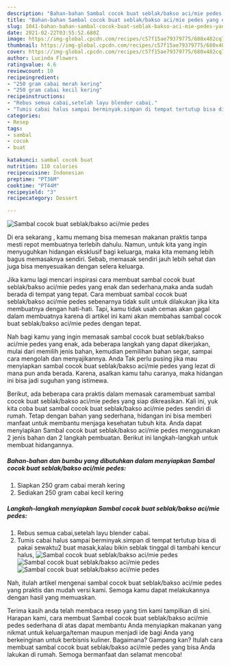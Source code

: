 ```yaml
---
description: "Bahan-bahan Sambal cocok buat seblak/bakso aci/mie pedes yang enak Untuk Jualan"
title: "Bahan-bahan Sambal cocok buat seblak/bakso aci/mie pedes yang enak Untuk Jualan"
slug: 1041-bahan-bahan-sambal-cocok-buat-seblak-bakso-aci-mie-pedes-yang-enak-untuk-jualan
date: 2021-02-22T03:55:52.680Z
image: https://img-global.cpcdn.com/recipes/c57f15ae79379775/680x482cq70/sambal-cocok-buat-seblakbakso-acimie-pedes-foto-resep-utama.jpg
thumbnail: https://img-global.cpcdn.com/recipes/c57f15ae79379775/680x482cq70/sambal-cocok-buat-seblakbakso-acimie-pedes-foto-resep-utama.jpg
cover: https://img-global.cpcdn.com/recipes/c57f15ae79379775/680x482cq70/sambal-cocok-buat-seblakbakso-acimie-pedes-foto-resep-utama.jpg
author: Lucinda Flowers
ratingvalue: 4.6
reviewcount: 10
recipeingredient:
- "250 gram cabai merah kering"
- "250 gram cabai kecil kering"
recipeinstructions:
- "Rebus semua cabai,setelah layu blender cabai."
- "Tumis cabai halus sampai berminyak.simpan di tempat tertutup bisa di pakai sewaktu2 buat masak,kalau bikin seblak tinggal di tambahi kencur halus,"
categories:
- Resep
tags:
- sambal
- cocok
- buat

katakunci: sambal cocok buat 
nutrition: 110 calories
recipecuisine: Indonesian
preptime: "PT36M"
cooktime: "PT44M"
recipeyield: "3"
recipecategory: Dessert

---
```



![Sambal cocok buat seblak/bakso aci/mie pedes](https://img-global.cpcdn.com/recipes/c57f15ae79379775/680x482cq70/sambal-cocok-buat-seblakbakso-acimie-pedes-foto-resep-utama.jpg)

Di era  sekarang , kamu memang bisa memesan makanan praktis tanpa mesti repot membuatnya terlebih dahulu. Namun, untuk kita yang ingin menyuguhkan hidangan eksklusif bagi keluarga, maka kita memang lebih bagus memasaknya sendiri. Sebab, memasak sendiri jauh lebih sehat dan juga bisa menyesuaikan dengan selera keluarga.

Jika kamu lagi mencari inspirasi cara membuat sambal cocok buat seblak/bakso aci/mie pedes yang enak dan sederhana,maka anda sudah berada di tempat yang tepat. Cara membuat sambal cocok buat seblak/bakso aci/mie pedes  sebenarnya tidak sulit untuk dilakukan jika kita membuatnya dengan hati-hati. Tapi, kamu tidak usah cemas akan gagal dalam membuatnya 
karena di artikel ini kami akan membahas sambal cocok buat seblak/bakso aci/mie pedes dengan tepat.  



Nah bagi kamu yang ingin memasak sambal cocok buat seblak/bakso aci/mie pedes yang enak, ada beberapa langkah yang dapat dikerjakan, mulai dari memilih jenis bahan, kemudian pemilihan bahan segar, sampai cara mengolah dan menyajikannya. Anda Tak perlu pusing jika mau menyiapkan sambal cocok buat seblak/bakso aci/mie pedes yang lezat di mana pun anda berada. Karena, asalkan kamu  tahu caranya, maka hidangan ini bisa jadi suguhan yang istimewa.

Berikut, ada beberapa cara praktis  dalam memasak caramembuat sambal cocok buat seblak/bakso aci/mie pedes yang siap dikreasikan. Kali ini, yuk kita coba buat sambal cocok buat seblak/bakso aci/mie pedes sendiri di rumah. Tetap dengan bahan yang sederhana, hidangan ini bisa memberi manfaat untuk membantu menjaga kesehatan tubuh kita. Anda dapat menyiapkan Sambal cocok buat seblak/bakso aci/mie pedes menggunakan 2 jenis bahan dan 2 langkah pembuatan. Berikut ini langkah-langkah untuk membuat hidangannya.

<!--inarticleads1-->

##### Bahan-bahan dan bumbu yang dibutuhkan dalam menyiapkan Sambal cocok buat seblak/bakso aci/mie pedes:

1. Siapkan 250 gram cabai merah kering
1. Sediakan 250 gram cabai kecil kering




<!--inarticleads2-->

##### Langkah-langkah menyiapkan Sambal cocok buat seblak/bakso aci/mie pedes:

1. Rebus semua cabai,setelah layu blender cabai.
1. Tumis cabai halus sampai berminyak.simpan di tempat tertutup bisa di pakai sewaktu2 buat masak,kalau bikin seblak tinggal di tambahi kencur halus,
<img src="https://img-global.cpcdn.com/steps/f1870de952131e56/160x128cq70/sambal-cocok-buat-seblakbakso-acimie-pedes-langkah-memasak-2-foto.jpg" alt="Sambal cocok buat seblak/bakso aci/mie pedes"><img src="https://img-global.cpcdn.com/steps/a657d41fe0756994/160x128cq70/sambal-cocok-buat-seblakbakso-acimie-pedes-langkah-memasak-2-foto.jpg" alt="Sambal cocok buat seblak/bakso aci/mie pedes"><img src="https://img-global.cpcdn.com/steps/72eaf8e5fea4ce69/160x128cq70/sambal-cocok-buat-seblakbakso-acimie-pedes-langkah-memasak-2-foto.jpg" alt="Sambal cocok buat seblak/bakso aci/mie pedes">



Nah, itulah artikel mengenai  sambal cocok buat seblak/bakso aci/mie pedes  yang praktis dan mudah versi kami. Semoga kamu dapat melakukannya dengan hasil yang memuaskan. 

Terima kasih anda telah membaca resep yang tim kami tampilkan di sini. Harapan kami, cara membuat  Sambal cocok buat seblak/bakso aci/mie pedes sederhana di atas dapat membantu Anda menyiapkan makanan yang nikmat untuk keluarga/teman maupun menjadi ide bagi Anda yang berkeinginan untuk berbisnis kuliner. Bagaimana? Gampang kan? Itulah cara membuat sambal cocok buat seblak/bakso aci/mie pedes yang bisa Anda lakukan di rumah. Semoga bermanfaat dan selamat mencoba!


